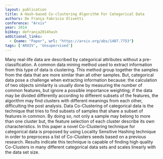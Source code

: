 ```yaml
---
layout: publication
title: A Hash-based Co-clustering Algorithm For Categorical Data
authors: De França Fabricio Olivetti
conference: "Arxiv"
year: 2014
bibkey: defrança2014hash
additional_links:
  - {name: "Paper", url: "https://arxiv.org/abs/1407.7753"}
tags: ['ARXIV', 'Unsupervised']
---
```

Many real-life data are described by categorical attributes without a pre-classification. A common data mining method used to extract information from this type of data is clustering. This method group together the samples from the data that are more similar than all other samples. But, categorical data pose a challenge when extracting information because: the calculation of two objects similarity is usually done by measuring the number of common features, but ignore a possible importance weighting; if the data may be divided differently according to different subsets of the features, the algorithm may find clusters with different meanings from each other, difficulting the post analysis. Data Co-Clustering of categorical data is the technique that tries to find subsets of samples that share a subset of features in common. By doing so, not only a sample may belong to more than one cluster but, the feature selection of each cluster describe its own characteristics. In this paper a novel Co-Clustering technique for categorical data is proposed by using Locality Sensitive Hashing technique in order to preprocess a list of Co-Clusters seeds based on a previous research. Results indicate this technique is capable of finding high quality Co-Clusters in many different categorical data sets and scales linearly with the data set size.
